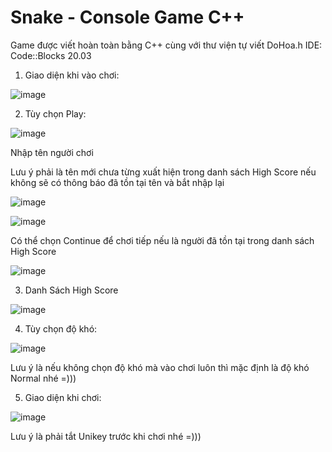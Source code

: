 # Snake - Console Game C++

Game được viết hoàn toàn bằng C++ cùng với thư viện tự viết DoHoa.h
IDE: Code::Blocks 20.03

1. Giao diện khi vào chơi:

![image](https://user-images.githubusercontent.com/88151568/211686660-ea45a9cf-c8df-4975-856f-2db25752a792.png)

2. Tùy chọn Play:

![image](https://user-images.githubusercontent.com/88151568/211687353-89ae94a9-bdb4-4f60-a7b1-abdec0936c5b.png)

Nhập tên người chơi

Lưu ý phải là tên mới chưa từng xuất hiện trong danh sách High Score nếu không sẽ có thông báo đã tồn tại tên và bắt nhập lại

![image](https://user-images.githubusercontent.com/88151568/211689197-626b8792-8979-430e-b2a0-451fd66490ff.png)

![image](https://user-images.githubusercontent.com/88151568/211687545-47d15407-f6aa-4aba-b64a-c2e5d780908e.png)

Có thể chọn Continue để chơi tiếp nếu là người đã tồn tại trong danh sách High Score

![image](https://user-images.githubusercontent.com/88151568/211687886-379c3ce8-503a-431f-bd2a-91cb2418f2d2.png)

3. Danh Sách High Score

![image](https://user-images.githubusercontent.com/88151568/211688186-7d3dc65f-334d-4a9d-a781-62478947b41c.png)

4. Tùy chọn độ khó:

![image](https://user-images.githubusercontent.com/88151568/211688855-04fda277-c131-4761-8254-9078f17f2734.png)

Lưu ý là nếu không chọn độ khó mà vào chơi luôn thì mặc định là độ khó Normal nhé =)))

5. Giao diện khi chơi:

![image](https://user-images.githubusercontent.com/88151568/211688603-fc649565-e8ba-4735-8683-4cd08f698061.png)

Lưu ý là phải tắt Unikey trước khi chơi nhé =)))
